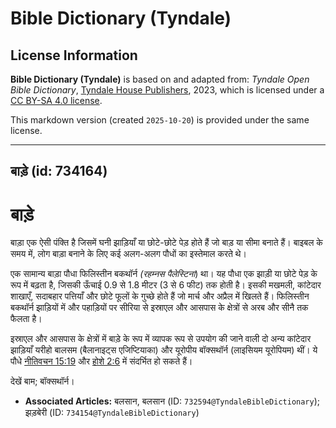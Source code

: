 # Bible Dictionary (Tyndale)

## License Information

**Bible Dictionary (Tyndale)** is based on and adapted from: _Tyndale Open Bible Dictionary_, [Tyndale House Publishers](https://tyndaleopenresources.com/), 2023, which is licensed under a [CC BY-SA 4.0 license](https://creativecommons.org/licenses/by-sa/4.0/legalcode.en).

This markdown version (created `2025-10-20`) is provided under the same license.



--------------------------------

## बाड़े (id: 734164)

बाड़े
=====

बाड़ा एक ऐसी पंक्ति है जिसमें घनी झाड़ियाँ या छोटे\-छोटे पेड़ होते हैं जो बाड़ या सीमा बनाते हैं। बाइबल के समय में, लोग बाड़ा बनाने के लिए कई अलग\-अलग पौधों का इस्तेमाल करते थे।

एक सामान्य बाड़ा पौधा फिलिस्तीन बकथॉर्न *(रहम्नस पैलेस्टिना*) था। यह पौधा एक झाड़ी या छोटे पेड़ के रूप में बढ़ता है, जिसकी ऊँचाई 0\.9 से 1\.8 मीटर (3 से 6 फीट) तक होती है। इसकी मखमली, कांटेदार शाखाएँ, सदाबहार पत्तियाँ और छोटे फूलों के गुच्छे होते हैं जो मार्च और अप्रैल में खिलते हैं। फिलिस्तीन बकथॉर्न झाड़ियों में और पहाड़ियों पर सीरिया से इस्राएल और आसपास के क्षेत्रों से अरब और सीनै तक फैलता है।

इस्राएल और आसपास के क्षेत्रों में बाड़े के रूप में व्यापक रूप से उपयोग की जाने वाली दो अन्य कांटेदार झाड़ियाँ यरीहो बालसम (बैलानाइट्स एजिप्टियाका) और यूरोपीय बॉक्सथॉर्न (लाइसियम यूरोपियम) थीं। ये पौधे [नीतिवचन 15:19](https://ref.ly/Prov15:19) और [होशे 2:6](https://ref.ly/Hos2:6) में संदर्भित हो सकते हैं।

 देखें बाम; बॉक्सथॉर्न।

* **Associated Articles:** बलसान, बलसान (ID: `732594@TyndaleBibleDictionary`); झड़बेरी (ID: `734154@TyndaleBibleDictionary`)

